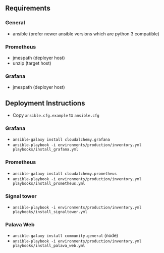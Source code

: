## Requirements

### General
- ansible (prefer newer ansible versions which are python 3 compatible)

### Prometheus
- jmespath (deployer host)
- unzip (target host)

### Grafana
- jmespath (deployer host)

## Deployment Instructions

- Copy `ansible.cfg.example` to `ansible.cfg`

### Grafana
- `ansible-galaxy install cloudalchemy.grafana`
- `ansible-playbook -i environments/production/inventory.yml playbooks/install_grafana.yml`

### Prometheus
- `ansible-galaxy install cloudalchemy.prometheus`
- `ansible-playbook -i environments/production/inventory.yml playbooks/install_prometheus.yml`

### Signal tower
- `ansible-playbook -i environments/production/inventory.yml playbooks/install_signaltower.yml`

### Palava Web
- `ansible-galaxy install community.general` (node)
- `ansible-playbook -i environments/production/inventory.yml playbooks/install_palava_web.yml`